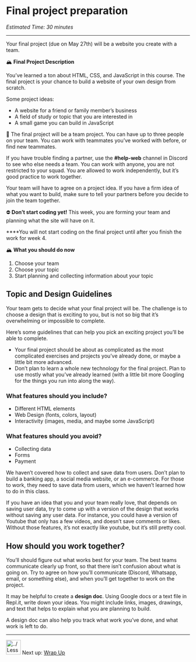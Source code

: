 # Final project preparation

*Estimated Time: 30 minutes*

---

Your final project (due on May 27th) will be a website you create with a team.

<aside>


🏔️ **Final Project Description**

You’ve learned a ton about HTML, CSS, and JavaScript in this course. The final project is your chance to build a website of your own design from scratch.

Some project ideas:

- A website for a friend or family member’s business
- A field of study or topic that you are interested in
- A small game you can build in JavaScript
</aside>

<aside>


👥 The final project will be a team project. You can have up to three people on your team. You can work with teammates you’ve worked with before, or find new teammates.

If you have trouble finding a partner, use the **#help-web** channel in Discord to see who else needs a team. You can work with anyone, you are not restricted to your squad. You are allowed to work independently, but it’s good practice to work together.

Your team will have to agree on a project idea. If you have a firm idea of what you want to build, make sure to tell your partners before you decide to join the team together.

</aside>

<aside>


⛔ **Don’t start coding yet!**
This week, you are forming your team and planning what the site will have on it.

****You will not start coding on the final project until after you finish the work for week 4.

</aside>

<aside>


🏔️ **What you should do now**

1. Choose your team
2. Choose your topic
3. Start planning and collecting information about your topic
</aside>

## Topic and Design Guidelines

Your team gets to decide what your final project will be. The challenge is to choose a design that is exciting to you, but is not so big that it’s overwhelming or impossible to complete.

Here’s some guidelines that can help you pick an exciting project you’ll be able to complete.

- Your final project should be about as complicated as the most complicated exercises and projects you’ve already done, or maybe a little bit more advanced.
- Don’t plan to learn a whole new technology for the final project. Plan to use mostly what you’ve already learned (with a little bit more Googling for the things you run into along the way).

### What features should you **include?**

- Different HTML elements
- Web Design (fonts, colors, layout)
- Interactivity (images, media, and maybe some JavaScript)

### What features should you **avoid**?

- Collecting data
- Forms
- Payment

We haven’t covered how to collect and save data from users. Don’t plan to build a banking app, a social media website, or an e-commerce. For those to work, they need to save data from users, which we haven’t learned how to do in this class.

If you have an idea that you and your team really love, that depends on saving user data, try to come up with a version of the design that works without saving any user data. For instance, you could have a version of Youtube that only has a few videos, and doesn’t save comments or likes. Without those features, it’s not exactly like youtube, but it’s still pretty cool.

## How should you work together?

You’ll should figure out what works best for your team. The best teams communicate clearly up front, so that there isn’t confusion about what is going on. Try to agree on how you’ll communicate (Discord, Whatsapp, email, or something else), and when you’ll get together to work on the project.

It may be helpful to create a **design doc**. Using Google docs or a text file in Repl.it, write down your ideas. You might include links, images, drawings, and text that helps to explain what you are planning to build.

A design doc can also help you track what work you’ve done, and what work is left to do.

---

<aside>


<img src="../Lesson%200%20Learning%20With%20Kibo%206427d2f5f1ae4576a3b083dd8476d915/man-in-hike.png" alt="../Lesson%200%20Learning%20With%20Kibo%206427d2f5f1ae4576a3b083dd8476d915/man-in-hike.png" width="40px" /> Next up: [Wrap Up](/web-foundations-april-2022/action-and-interaction/wrap-up.md)

</aside>